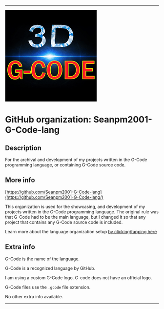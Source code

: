 
***

<!--
<details open><summary><p>Click/tap here to expand/collapse the full resolution (vector) logo for this project</p></summary>

![ failed to load. The file may be missing or corrupt. Check the file path for errors first.](/AdditionalInfo/2/Seanpm2001-G-Code-lang-lang/ML_logo.svg)

</details>

<details><summary><p>Click/tap here to expand/collapse the non-vector (raster) logo for this project</p></summary>
!-->

![GCODE_1_300px.png failed to load. The file may be missing or corrupt. Check the file path for errors first.](/AdditionalInfo/2/Seanpm2001-G-Code-lang/GCODE_1_300px.png)

<!--
</details>
!-->

# GitHub organization: Seanpm2001-G-Code-lang

## Description

For the archival and development of my projects written in the G-Code programming language, or containing G-Code source code.

## More info

[https://github.com/Seanpm2001-G-Code-lang](https://github.com/Seanpm2001-G-Code-lang/)

This organization is used for the showcasing, and development of my projects written in the G-Code programming language. The original rule was that G-Code had to be the main language, but I changed it so that any project that contains any G-Code source code is included.

Learn more about the language organization setup [by clicking/tapping here](/AdditionalInfo/LanguageOrgs/README.md)

## Extra info

G-Code is the name of the language.

G-Code is a recognized language by GitHub.

I am using a custom G-Code logo. G-code does not have an official logo.

<!-- The current logo in use is in JPEG format. This means that it is not transparent, but it needs a replacement without a solid white background. !-->

G-Code files use the `.gcode` file extension.

<!-- The logo currently in use is in GIF format, but is not animated.!-->

<!--I don't know what G-Code-lang stands for, in the sense of programming languages. !-->

No other extra info available.

***
